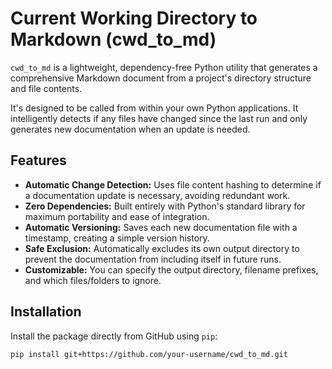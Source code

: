 # Current Working Directory to Markdown (cwd_to_md)

`cwd_to_md` is a lightweight, dependency-free Python utility that generates a comprehensive Markdown document from a project's directory structure and file contents.

It's designed to be called from within your own Python applications. It intelligently detects if any files have changed since the last run and only generates new documentation when an update is needed.

## Features

-   **Automatic Change Detection:** Uses file content hashing to determine if a documentation update is necessary, avoiding redundant work.
-   **Zero Dependencies:** Built entirely with Python's standard library for maximum portability and ease of integration.
-   **Automatic Versioning:** Saves each new documentation file with a timestamp, creating a simple version history.
-   **Safe Exclusion:** Automatically excludes its own output directory to prevent the documentation from including itself in future runs.
-   **Customizable:** You can specify the output directory, filename prefixes, and which files/folders to ignore.

## Installation

Install the package directly from GitHub using `pip`:

```bash
pip install git+https://github.com/your-username/cwd_to_md.git
